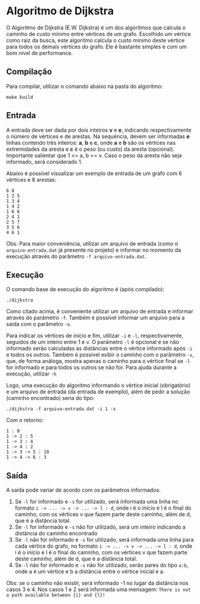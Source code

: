 # Algoritmo de Dijkstra

O Algoritmo de Dijkstra (E.W. Dijkstra) é um dos algoritmos que calcula o caminho de custo mínimo entre vértices de um grafo. Escolhido um vértice como raiz da busca, este algoritmo calcula o custo mínimo deste vértice para todos os demais vértices do grafo. Ele é bastante simples e com um bom nível de performance.

## Compilação

Para compilar, utilizar o comando abaixo na pasta do algoritmo:

``make build``

## Entrada

A entrada deve ser dada por dois inteiros **v** e **e**, indicando respectivamente o número de vértices e de arestas. Na sequência, devem ser informadas **e** linhas contendo três inteiros: **a**, **b** e **c**, onde **a** e **b** são os vértices nas extremidades da aresta e **c** é o peso (ou custo) da aresta (opcional). Importante salientar que 1 <= a, b <= v. Caso o peso da aresta não seja informado, será considerado 1.

Abaixo é possível visualizar um exemplo de entrada de um grafo com 6 vértices e 8 arestas:

```
6 8
1 2 5
1 3 4
1 4 2
1 6 6
2 4 1
2 5 7
3 5 6
4 6 1
```

Obs: Para maior conveniência, utilizar um arquivo de entrada (como o ``arquivo-entrada.dat`` já presente no projeto) e informar no momento da execução através do parâmetro ``-f arquivo-entrada.dat``.

## Execução

O comando base de execução do algoritmo é (após compilado):

``./dijkstra``

Como citado acima, é conveniente utilizar um arquivo de entrada e informar através do parâmetro ``-f``. Também é possível informar um arquivo para a saída com o parâmetro ``-o``.

Para indicar os vértices de início e fim, utilizar ``-i`` e ``-l``, respectivamente, seguidos de um inteiro entre 1 e v. O parâmetro ``-l`` é opcional e se não informado serão calculadas as distâncias entre o vértice informado após ``-i`` e todos os outros. Também é possível exibir o caminho com o parâmetro ``-s``, que, de forma análoga, mostra apenas o caminho para o vértice final se ``-l`` for informado e para todos os outros se não for. Para ajuda durante a execução, utilizar ``-h``

Logo, uma execução do algoritmo informando o vértice inicial (obrigatório) e um arquivo de entrada (da entrada de exemplo), além de pedir a solução (caminho encontrado) seria do tipo:

``./dijkstra -f arquivo-entrada.dat -i 1 -s``

Com o retorno:

```
1 : 0
1 -> 2 : 5
1 -> 3 : 4
1 -> 4 : 2
1 -> 3 -> 5 : 10
1 -> 4 -> 6 : 3
```

## Saída

A saída pode variar de acordo com os parâmetros informados:
 1. Se ``-l`` for informado e ``-s`` for utilizado, será informada uma linha no formato ``i -> ... -> v -> ... -> l : d``, onde i é o início e l é o final do caminho, com os vértices v que fazem parte deste caminho, além de d, que é a distância total.
 2. Se ``-l`` for informado e ``-s`` não for utilizado, será um inteiro indicando a distância do caminho encontrado
 3. Se ``-l`` não for informado e ``-s`` for utilizado, será informada uma linha para cada vértice do grafo, no formato ``i -> ... -> v -> ... -> l : d``, onde i é o início e l é o final do caminho, com os vértices v que fazem parte deste caminho, além de d, que é a distância total.
 4. Se ``-l`` não for informado e ``-s`` não for utilizado, serão pares do tipo ``a:b``, onde a é um vértice e b a distância entre o vértice inicial e a. 
 
 Obs: se o caminho não existir, será informado -1 no lugar da distância nos casos 3 e 4. Nos casos 1 e 2 será informada uma mensagem: ``There is not a path available between {i} and {l}!``
